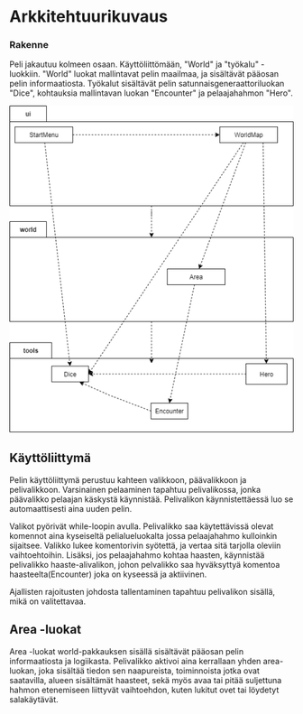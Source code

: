 # Arkkitehtuurikuvaus

### Rakenne

Peli jakautuu kolmeen osaan. Käyttöliittömään, "World" ja "työkalu" -luokkiin. "World" luokat mallintavat pelin maailmaa, ja sisältävät pääosan pelin informaatiosta. Työkalut sisältävät pelin satunnaisgeneraattoriluokan "Dice", kohtauksia mallintavan luokan "Encounter" ja pelaajahahmon "Hero".

![](/Pakkauskaavio.png)

## Käyttöliittymä

Pelin käyttöliittymä perustuu kahteen valikkoon, päävalikkoon ja pelivalikkoon. Varsinainen pelaaminen tapahtuu pelivalikossa, jonka päävalikko pelaajan käskystä käynnistää. Pelivalikon käynnistettäessä luo se automaattisesti aina uuden pelin.

Valikot pyörivät while-loopin avulla. Pelivalikko saa käytettävissä olevat komennot aina kyseiseltä pelialueluokalta jossa pelaajahahmo kulloinkin sijaitsee. Valikko lukee komentorivin syötettä, ja vertaa sitä tarjolla oleviin vaihtoehtoihin. Lisäksi, jos pelaajahahmo kohtaa haasten, käynnistää pelivalikko haaste-alivalikon, johon pelvalikko saa hyväksyttyä komentoa haasteelta(Encounter) joka on kyseessä ja aktiivinen.

Ajallisten rajoitusten johdosta tallentaminen tapahtuu pelivalikon sisällä, mikä on valitettavaa.

## Area -luokat

Area -luokat world-pakkauksen sisällä sisältävät pääosan pelin informaatiosta ja logiikasta. Pelivalikko aktivoi aina kerrallaan yhden area-luokan, joka sisältää tiedon sen naapureista, toiminnoista jotka ovat saatavilla, alueen sisältämät haasteet, sekä myös avaa tai pitää suljettuna hahmon etenemiseen liittyvät vaihtoehdon, kuten lukitut ovet tai löydetyt salakäytävät.

